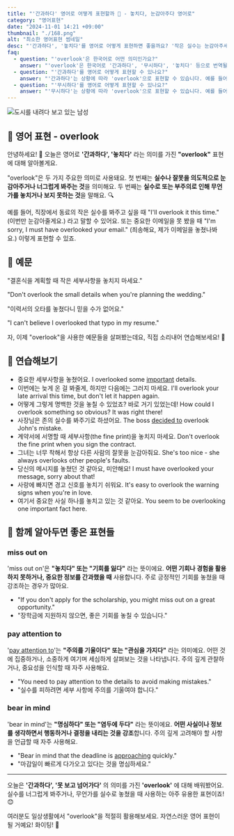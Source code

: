 ```yaml
---
title: "'간과하다' 영어로 어떻게 표현할까 🤫 - 놓치다, 눈감아주다 영어로"
category: "영어표현"
date: "2024-11-01 14:21 +09:00"
thumbnail: "./168.png"
alt: "최소한 영어표현 썸네일"
desc: "'간과하다', '놓치다'를 영어로 어떻게 표현하면 좋을까요? '작은 실수는 눈감아주세요.', '중요한 세부사항을 놓쳤어요.' 등을 영어로 표현하는 법을 배워봅시다. 다양한 예문을 통해서 연습하고 본인의 표현으로 만들어 보세요."
faq:
  - question: "'overlook'은 한국어로 어떤 의미인가요?"
    answer: "'overlook'은 한국어로 '간과하다', '무시하다', '놓치다' 등으로 번역될 수 있습니다. 주로 어떤 것을 주의 깊게 보지 않거나, 놓치는 상황에서 사용됩니다."
  - question: "'간과하다'를 영어로 어떻게 표현할 수 있나요?"
    answer: "'간과하다'는 상황에 따라 'overlook'으로 표현할 수 있습니다. 예를 들어, '그의 실수를 간과했어'는 'I overlooked his mistake'로 말할 수 있습니다."
  - question: "'무시하다'를 영어로 어떻게 표현할 수 있나요?"
    answer: "'무시하다'는 상황에 따라 'overlook'으로 표현할 수 있습니다. 예를 들어, '그의 의견을 무시하면 안 돼'는 'You shouldn't overlook his opinion'으로 말할 수 있습니다."
---
```


![도시를 내려다 보고 있는 남성](./168-1.jpg)

## 🌟 영어 표현 - overlook

안녕하세요! 👋 오늘은 영어로 **'간과하다', '놓치다'** 라는 의미를 가진 **"overlook"** 표현에 대해 알아볼게요.

"overlook"은 두 가지 주요한 의미로 사용돼요. 첫 번째는 **실수나 잘못을 의도적으로 눈감아주거나 너그럽게 봐주는 것**을 의미해요. 두 번째는 **실수로 또는 부주의로 인해 무언가를 놓치거나 보지 못하는 것**을 말해요. 🔍

예를 들어, 직장에서 동료의 작은 실수를 봐주고 싶을 때 "I'll overlook it this time." (이번만 눈감아줄게요.) 라고 말할 수 있어요. 또는 중요한 이메일을 못 봤을 때 "I'm sorry, I must have overlooked your email." (죄송해요, 제가 이메일을 놓쳤나봐요.) 이렇게 표현할 수 있죠.

## 📖 예문

"결혼식을 계획할 때 작은 세부사항을 놓치지 마세요."

"Don't overlook the small details when you're planning the wedding."

"이력서의 오타를 놓쳤다니 믿을 수가 없어요."

"I can't believe I overlooked that typo in my resume."

자, 이제 "overlook"을 사용한 예문들을 살펴봤는데요, 직접 소리내어 연습해보세요! 🎯

## 💬 연습해보기

<ul data-interactive-list>
  <li data-interactive-item>
    <span data-toggler>중요한 세부사항을 놓쳤어요.</span>
    <span data-answer>I overlooked some <a href="/blog/in-english/318.important/">important</a> details.</span>
  </li>
  <li data-interactive-item>
    <span data-toggler>이번에는 늦게 온 걸 봐줄게, 하지만 다음에는 그러지 마세요.</span>
    <span data-answer>I'll overlook your late arrival this time, but don't let it happen again.</span>
  </li>
  <li data-interactive-item>
    <span data-toggler>어떻게 그렇게 명백한 것을 놓칠 수 있었죠? 바로 거기 있었는데!</span>
    <span data-answer>How could I overlook something so obvious? It was right there!</span>
  </li>
  <li data-interactive-item>
    <span data-toggler>사장님은 존의 실수를 봐주기로 하셨어요.</span>
    <span data-answer>The boss <a href="/blog/in-english/062.decide-to/">decided to</a> overlook John's mistake.</span>
  </li>
  <li data-interactive-item>
    <span data-toggler>계약서에 서명할 때 세부사항(the fine print)을 놓치지 마세요.</span>
    <span data-answer>Don't overlook the fine print when you sign the contract.</span>
  </li>
  <li data-interactive-item>
    <span data-toggler>그녀는 너무 착해서 항상 다른 사람의 잘못을 눈감아줘요.</span>
    <span data-answer>She's too nice - she always overlooks other people's faults.</span>
  </li>
  <li data-interactive-item>
    <span data-toggler>당신의 메시지를 놓쳤던 것 같아요, 미안해요!</span>
    <span data-answer>I must have overlooked your message, sorry about that!</span>
  </li>
  <li data-interactive-item>
    <span data-toggler>사랑에 빠지면 경고 신호를 놓치기 쉬워요.</span>
    <span data-answer>It's easy to overlook the warning signs when you're in love.</span>
  </li>
  <li data-interactive-item>
    <span data-toggler>여기서 중요한 사실 하나를 놓치고 있는 것 같아요.</span>
    <span data-answer>You seem to be overlooking one important fact here.</span>
  </li>
</ul>

## 🤝 함께 알아두면 좋은 표현들

### miss out on

'miss out on'은 **"놓치다" 또는 "기회를 잃다"** 라는 뜻이에요. **어떤 기회나 경험을 활용하지 못하거나, 중요한 정보를 간과했을 때** 사용합니다. 주로 긍정적인 기회를 놓쳤을 때 강조하는 경우가 많아요.

- "If you don't apply for the scholarship, you might miss out on a great opportunity."
- "장학금에 지원하지 않으면, 좋은 기회를 놓칠 수 있습니다."

### pay attention to

'[pay attention to](/blog/소금-양에-신경써야해-영어표현/)'는 **"주의를 기울이다" 또는 "관심을 가지다"** 라는 의미예요. 어떤 것에 집중하거나, 소중하게 여기며 세심하게 살펴보는 것을 나타냅니다. 주의 깊게 관찰하거나, 중요성을 인식할 때 자주 사용해요.

- "You need to pay attention to the details to avoid making mistakes."
- "실수를 피하려면 세부 사항에 주의를 기울여야 합니다."

### bear in mind

'bear in mind'는 **"명심하다" 또는 "염두에 두다"** 라는 뜻이에요. **어떤 사실이나 정보를 생각하면서 행동하거나 결정을 내리는 것을 강조**합니다. 주의 깊게 고려해야 할 사항을 언급할 때 자주 사용해요.

- "Bear in mind that the deadline is [approaching](/blog/in-english/267.approach/) quickly."
- "마감일이 빠르게 다가오고 있다는 것을 명심하세요."

---

오늘은 **'간과하다', '못 보고 넘어가다'** 의 의미를 가진 **'overlook'** 에 대해 배워봤어요. 실수를 너그럽게 봐주거나, 무언가를 실수로 놓쳤을 때 사용하는 아주 유용한 표현이죠! 😊

여러분도 일상생활에서 "overlook"을 적절히 활용해보세요. 자연스러운 영어 표현이 될 거예요! 화이팅! 💪
